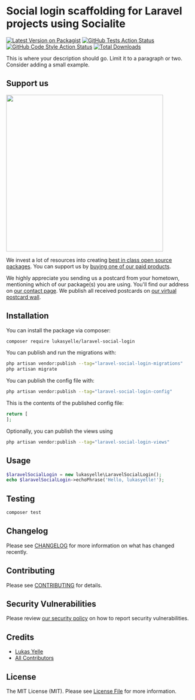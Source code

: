 # Social login scaffolding for Laravel projects using Socialite

[![Latest Version on Packagist](https://img.shields.io/packagist/v/lukasyelle/laravel-social-login.svg?style=flat-square)](https://packagist.org/packages/lukasyelle/laravel-social-login)
[![GitHub Tests Action Status](https://img.shields.io/github/actions/workflow/status/lukasyelle/laravel-social-login/run-tests.yml?branch=main&label=tests&style=flat-square)](https://github.com/lukasyelle/laravel-social-login/actions?query=workflow%3Arun-tests+branch%3Amain)
[![GitHub Code Style Action Status](https://img.shields.io/github/actions/workflow/status/lukasyelle/laravel-social-login/fix-php-code-style-issues.yml?branch=main&label=code%20style&style=flat-square)](https://github.com/lukasyelle/laravel-social-login/actions?query=workflow%3A"Fix+PHP+code+style+issues"+branch%3Amain)
[![Total Downloads](https://img.shields.io/packagist/dt/lukasyelle/laravel-social-login.svg?style=flat-square)](https://packagist.org/packages/lukasyelle/laravel-social-login)

This is where your description should go. Limit it to a paragraph or two. Consider adding a small example.

## Support us

[<img src="https://github-ads.s3.eu-central-1.amazonaws.com/laravel-social-login.jpg?t=1" width="419px" />](https://spatie.be/github-ad-click/laravel-social-login)

We invest a lot of resources into creating [best in class open source packages](https://spatie.be/open-source). You can support us by [buying one of our paid products](https://spatie.be/open-source/support-us).

We highly appreciate you sending us a postcard from your hometown, mentioning which of our package(s) you are using. You'll find our address on [our contact page](https://spatie.be/about-us). We publish all received postcards on [our virtual postcard wall](https://spatie.be/open-source/postcards).

## Installation

You can install the package via composer:

```bash
composer require lukasyelle/laravel-social-login
```

You can publish and run the migrations with:

```bash
php artisan vendor:publish --tag="laravel-social-login-migrations"
php artisan migrate
```

You can publish the config file with:

```bash
php artisan vendor:publish --tag="laravel-social-login-config"
```

This is the contents of the published config file:

```php
return [
];
```

Optionally, you can publish the views using

```bash
php artisan vendor:publish --tag="laravel-social-login-views"
```

## Usage

```php
$laravelSocialLogin = new lukasyelle\LaravelSocialLogin();
echo $laravelSocialLogin->echoPhrase('Hello, lukasyelle!');
```

## Testing

```bash
composer test
```

## Changelog

Please see [CHANGELOG](CHANGELOG.md) for more information on what has changed recently.

## Contributing

Please see [CONTRIBUTING](CONTRIBUTING.md) for details.

## Security Vulnerabilities

Please review [our security policy](../../security/policy) on how to report security vulnerabilities.

## Credits

- [Lukas Yelle](https://github.com/lukasyelle)
- [All Contributors](../../contributors)

## License

The MIT License (MIT). Please see [License File](LICENSE.md) for more information.

